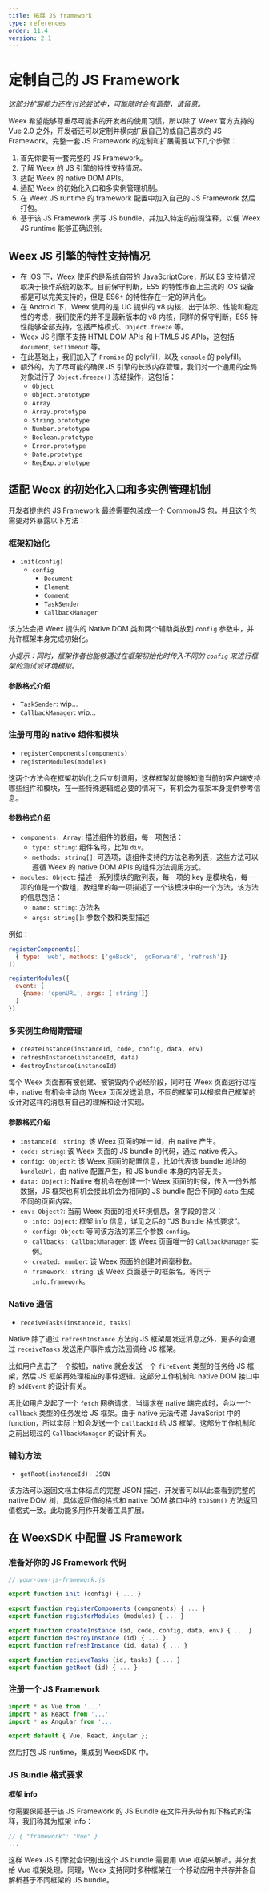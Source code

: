 ```yaml
---
title: 拓展 JS framework
type: references
order: 11.4
version: 2.1
---
```


# 定制自己的 JS Framework

*这部分扩展能力还在讨论尝试中，可能随时会有调整，请留意。*

Weex 希望能够尊重尽可能多的开发者的使用习惯，所以除了 Weex 官方支持的 Vue 2.0 之外，开发者还可以定制并横向扩展自己的或自己喜欢的 JS Framework。完整一套 JS Framework 的定制和扩展需要以下几个步骤：

1. 首先你要有一套完整的 JS Framework。
2. 了解 Weex 的 JS 引擎的特性支持情况。
3. 适配 Weex 的 native DOM APIs。
4. 适配 Weex 的初始化入口和多实例管理机制。
5. 在 Weex JS runtime 的 framework 配置中加入自己的 JS Framework 然后打包。
6. 基于该 JS Framework 撰写 JS bundle，并加入特定的前缀注释，以便 Weex JS runtime 能够正确识别。

## Weex JS 引擎的特性支持情况

* 在 iOS 下，Weex 使用的是系统自带的 JavaScriptCore，所以 ES 支持情况取决于操作系统的版本。目前保守判断，ES5 的特性市面上主流的 iOS 设备都是可以完美支持的，但是 ES6+ 的特性存在一定的碎片化。
* 在 Android 下，Weex 使用的是 UC 提供的 v8 内核，出于体积、性能和稳定性的考虑，我们使用的并不是最新版本的 v8 内核，同样的保守判断，ES5 特性能够全部支持，包括严格模式、`Object.freeze` 等。
* Weex JS 引擎不支持 HTML DOM APIs 和 HTML5 JS APIs，这包括 `document`, `setTimeout` 等。
* 在此基础上，我们加入了 `Promise` 的 polyfill，以及 `console` 的 polyfill。
* 额外的，为了尽可能的确保 JS 引擎的长效内存管理，我们对一个通用的全局对象进行了 `Object.freeze()` 冻结操作，这包括：
    * `Object`
    * `Object.prototype`
    * `Array`
    * `Array.prototype`
    * `String.prototype`
    * `Number.prototype`
    * `Boolean.prototype`
    * `Error.prototype`
    * `Date.prototype`
    * `RegExp.prototype`

## 适配 Weex 的初始化入口和多实例管理机制

开发者提供的 JS Framework 最终需要包装成一个 CommonJS 包，并且这个包需要对外暴露以下方法：

### 框架初始化

* `init(config)`
    * `config`
        * `Document`
        * `Element`
        * `Comment`
        * `TaskSender`
        * `CallbackManager`

该方法会把 Weex 提供的 Native DOM 类和两个辅助类放到 `config` 参数中，并允许框架本身完成初始化。

*小提示：同时，框架作者也能够通过在框架初始化时传入不同的 `config` 来进行框架的测试或环境模拟。*

#### 参数格式介绍

* `TaskSender`: wip...
* `CallbackManager`: wip...

### 注册可用的 native 组件和模块

* `registerComponents(components)`
* `registerModules(modules)`

这两个方法会在框架初始化之后立刻调用，这样框架就能够知道当前的客户端支持哪些组件和模块，在一些特殊逻辑或必要的情况下，有机会为框架本身提供参考信息。

#### 参数格式介绍

* `components: Array`: 描述组件的数组，每一项包括：
    * `type: string`: 组件名称，比如 `div`。
    * `methods: string[]`: 可选项，该组件支持的方法名称列表，这些方法可以遵循 Weex 的 native DOM APIs 的组件方法调用方式。
* `modules: Object`: 描述一系列模块的散列表，每一项的 key 是模块名，每一项的值是一个数组，数组里的每一项描述了一个该模块中的一个方法，该方法的信息包括：
    * `name: string`: 方法名
    * `args: string[]`: 参数个数和类型描述

例如：

```js
registerComponents([
  { type: 'web', methods: ['goBack', 'goForward', 'refresh']}
])

registerModules({
  event: [
    {name: 'openURL', args: ['string']}
  ]
})
```

### 多实例生命周期管理

* `createInstance(instanceId, code, config, data, env)`
* `refreshInstance(instanceId, data)`
* `destroyInstance(instanceId)`

每个 Weex 页面都有被创建、被销毁两个必经阶段，同时在 Weex 页面运行过程中，native 有机会主动向 Weex 页面发送消息，不同的框架可以根据自己框架的设计对这样的消息有自己的理解和设计实现。

#### 参数格式介绍

* `instanceId: string`: 该 Weex 页面的唯一 id，由 native 产生。
* `code: string`: 该 Weex 页面的 JS bundle 的代码，通过 native 传入。
* `config: Object?`: 该 Weex 页面的配置信息，比如代表该 bundle 地址的 `bundleUrl`，由 native 配置产生，和 JS bundle 本身的内容无关。
* `data: Object?`: Native 有机会在创建一个 Weex 页面的时候，传入一份外部数据，JS 框架也有机会接此机会为相同的 JS bundle 配合不同的 `data` 生成不同的页面内容。
* `env: Object?`: 当前 Weex 页面的相关环境信息，各字段的含义：
    * `info: Object`: 框架 info 信息，详见之后的 “JS Bundle 格式要求”。
    * `config: Object`: 等同该方法的第三个参数 `config`。
    * `callbacks: CallbackManager`: 该 Weex 页面唯一的 `CallbackManager` 实例。
    * `created: number`: 该 Weex 页面的创建时间毫秒数。
    * `framework: string`:  该 Weex 页面基于的框架名，等同于 `info.framework`。

### Native 通信

* `receiveTasks(instanceId, tasks)`

Native 除了通过 `refreshInstance` 方法向 JS 框架层发送消息之外，更多的会通过 `receiveTasks` 发送用户事件或方法回调给 JS 框架。

比如用户点击了一个按钮，native 就会发送一个 `fireEvent` 类型的任务给 JS 框架，然后 JS 框架再处理相应的事件逻辑。这部分工作机制和 native DOM 接口中的 `addEvent` 的设计有关。

再比如用户发起了一个 `fetch` 网络请求，当请求在 native 端完成时，会以一个 `callback` 类型的任务发给 JS 框架。由于 native 无法传递 JavaScript 中的 function，所以实际上知会发送一个 `callbackId` 给 JS 框架。这部分工作机制和之前出现过的 `CallbackManager` 的设计有关。

### 辅助方法

* `getRoot(instanceId): JSON`

该方法可以返回文档主体结点的完整 JSON 描述，开发者可以以此查看到完整的 native DOM 树，具体返回值的格式和 native DOM 接口中的 `toJSON()` 方法返回值格式一致。此功能多用作开发者工具扩展。

## 在 WeexSDK 中配置 JS Framework

### 准备好你的 JS Framework 代码

```javascript
// your-own-js-framework.js

export function init (config) { ... }

export function registerComponents (components) { ... }
export function registerModules (modules) { ... }

export function createInstance (id, code, config, data, env) { ... }
export function destroyInstance (id) { ... }
export function refreshInstance (id, data) { ... }

export function recieveTasks (id, tasks) { ... }
export function getRoot (id) { ... }
```

### 注册一个 JS Framework

```javascript
import * as Vue from '...'
import * as React from '...'
import * as Angular from '...'

export default { Vue, React, Angular };
```

然后打包 JS runtime，集成到 WeexSDK 中。

### JS Bundle 格式要求

**框架 info**

你需要保障基于该 JS Framework 的 JS Bundle 在文件开头带有如下格式的注释，我们称其为框架 info：

```javascript
// { "framework": "Vue" }
...
```

这样 Weex JS 引擎就会识别出这个 JS bundle 需要用 Vue 框架来解析。并分发给 Vue 框架处理。同理，Weex 支持同时多种框架在一个移动应用中共存并各自解析基于不同框架的 JS bundle。
